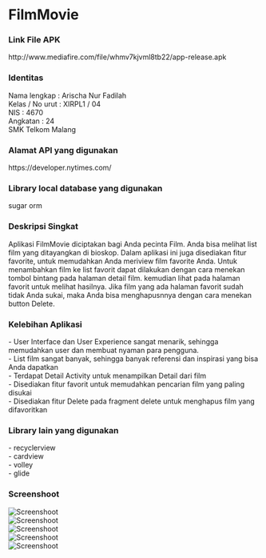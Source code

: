 # FilmMovie
 <h3>Link File APK</h3>
http://www.mediafire.com/file/whmv7kjvml8tb22/app-release.apk

<h3>Identitas</h3>
Nama lengkap : Arischa Nur Fadilah<br>
Kelas / No urut : XIRPL1 / 04<br>
NIS : 4670<br>
Angkatan : 24<br>
SMK Telkom Malang

<h3>Alamat API yang digunakan</h3>
https://developer.nytimes.com/

<h3>Library local database yang digunakan</h3>
sugar orm

<h3>Deskripsi Singkat</h3>
Aplikasi FilmMovie diciptakan bagi Anda pecinta Film. Anda bisa melihat list film yang ditayangkan di bioskop. Dalam aplikasi ini juga disediakan fitur favorite, untuk memudahkan Anda meriview film favorite Anda. Untuk menambahkan film ke list favorit dapat dilakukan dengan cara menekan tombol bintang pada halaman detail film. kemudian lihat pada halaman favorit untuk melihat hasilnya. Jika film yang ada halaman favorit sudah tidak Anda sukai, maka Anda bisa menghapusnnya dengan cara menekan button Delete.

<h3>Kelebihan Aplikasi</h3>
- User Interface dan User Experience sangat menarik, sehingga memudahkan user dan membuat nyaman para pengguna.<br> 
- List film sangat banyak, sehingga banyak referensi dan inspirasi yang bisa Anda dapatkan<br>
- Terdapat Detail Activity untuk menampilkan Detail dari film<br>
- Disediakan fitur favorit untuk memudahkan pencarian film yang paling disukai<br>
- Disediakan fitur Delete pada fragment delete untuk menghapus film yang difavoritkan

<h3>Library lain yang digunakan</h3>
- recyclerview<br>
- cardview<br>
- volley<br>
- glide

### Screenshoot
![Screenshoot](https://github.com/arischanurfadilah/FilmMovie/blob/master/1.png) <br>
![Screenshoot](https://github.com/arischanurfadilah/FilmMovie/blob/master/2.png) <br>
![Screenshoot](https://github.com/arischanurfadilah/FilmMovie/blob/master/3.png) <br>
![Screenshoot](https://github.com/arischanurfadilah/FilmMovie/blob/master/4.png) <br>
![Screenshoot](https://github.com/arischanurfadilah/FilmMovie/blob/master/5.png)
